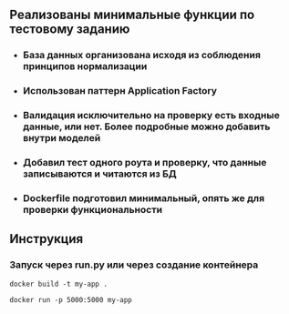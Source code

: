 ## Реализованы минимальные функции по тестовому заданию

- ### База данных организована исходя из соблюдения принципов нормализации
- ### Использован паттерн Application Factory
- ### Валидация исключительно на проверку есть входные данные, или нет. Более подробные можно добавить внутри моделей
- ### Добавил тест одного роута и проверку, что данные записываются и читаются из БД
- ### Dockerfile подготовил минимальный, опять же для проверки функциональности

## Инструкция
### Запуск через run.py или через создание контейнера
```commandline
docker build -t my-app .

docker run -p 5000:5000 my-app
```
